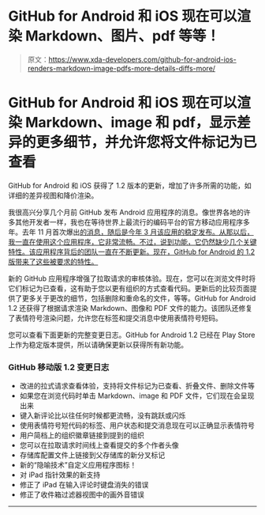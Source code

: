 # GitHub for Android 和 iOS 现在可以渲染 Markdown、图片、pdf 等等！

> 原文：<https://www.xda-developers.com/github-for-android-ios-renders-markdown-image-pdfs-more-details-diffs-more/>

# GitHub for Android 和 iOS 现在可以渲染 Markdown、image 和 pdf，显示差异的更多细节，并允许您将文件标记为已查看

GitHub for Android 和 iOS 获得了 1.2 版本的更新，增加了许多所需的功能，如详细的差异视图和降价渲染。

我很高兴分享几个月前 GitHub 发布 Android 应用程序的消息。像世界各地的许多其他开发者一样，我也在等待世界上最流行的编码平台的官方移动应用程序多年。去年 11 月首次爆出[的消息，随后是今年 3 月该应用的稳定发布。从那以后，我一直在使用这个应用程序，它非常流畅。不过，说到功能，它仍然缺少几个关键特性。该应用程序背后的团队一直在不断更新。现在，GitHub for Android 的 1.2 版带来了这些被要求的特性。](https://www.xda-developers.com/github-will-soon-release-an-android-app-with-dark-mode-support/)

新的 GitHub 应用程序增强了拉取请求的审核体验。现在，您可以在浏览文件时将它们标记为已查看，这有助于您以更有组织的方式查看代码。更新后的比较页面提供了更多关于更改的细节，包括删除和重命名的文件，等等。GitHub for Android 1.2 还获得了根据请求渲染 Markdown、图像和 PDF 文件的能力。该团队还修复了表情符号渲染问题，允许您在标签和提交消息中使用表情符号短码。

您可以查看下面更新的完整变更日志。GitHub for Android 1.2 已经在 Play Store 上作为稳定版本提供，所以请确保更新以获得所有新功能。

### GitHub 移动版 1.2 变更日志

*   改进的拉式请求查看体验，支持将文件标记为已查看、折叠文件、删除文件等
*   如果您在浏览代码时单击 Markdown、image 和 PDF 文件，它们现在会呈现出来
*   键入新评论比以往任何时候都更流畅，没有跳跃或闪烁
*   使用表情符号短代码的标签、用户状态和提交消息现在可以正确显示表情符号
*   用户简档上的组织徽章链接到提到的组织
*   您可以在拉取请求时间线上查看提交的多个作者头像
*   存储库配置文件上链接到父存储库的新分叉标记
*   新的“隐喻技术”自定义应用程序图标！
*   对 iPad 指针效果的新支持
*   修正了 iPad 在输入评论时键盘消失的错误
*   修正了收件箱过滤器视图中的画外音错误

* * *